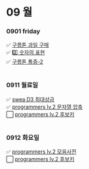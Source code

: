 # 09 월

### 0901 friday
✅ [구름톤 과일 구매](goorm195697.py) <br>
✅ [2️⃣ 숫자의 표현](programers12924.py) <br>
✅ [구름톤 통증-2](goorm195693.py) <br>
<br>
### 0911 월료일
✅ [swea D3 최대상금](swea1244.py) <br>
✅ [programmers lv.2 문자열 압축](programmers60057.py) <br>
⬜ [programmers lv.2 후보키](programmers42890.py) <br>
<br>
### 0912 화요일
✅ [programmers lv.2 모음사전](programmers84512.py) <br>
⬜ [programmers lv.2 후보키](programmers42890.py) <br>
